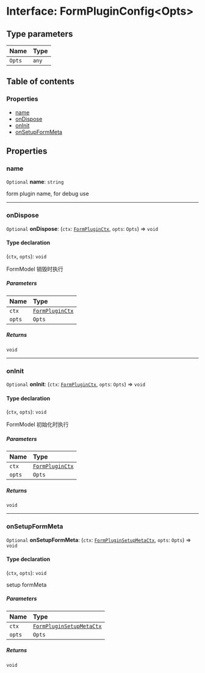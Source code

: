 # Interface: FormPluginConfig\<Opts>

## Type parameters

| Name | Type |
| :------ | :------ |
| `Opts` | `any` |

## Table of contents

### Properties

* [name](/en/auto-docs/node/interfaces/FormPluginConfig.md#name)
* [onDispose](/en/auto-docs/node/interfaces/FormPluginConfig.md#ondispose)
* [onInit](/en/auto-docs/node/interfaces/FormPluginConfig.md#oninit)
* [onSetupFormMeta](/en/auto-docs/node/interfaces/FormPluginConfig.md#onsetupformmeta)

## Properties

### name

`Optional` **name**: `string`

form plugin name, for debug use

***

### onDispose

`Optional` **onDispose**: (`ctx`: [`FormPluginCtx`](/en/auto-docs/node/types/FormPluginCtx.md), `opts`: `Opts`) => `void`

#### Type declaration

(`ctx`, `opts`): `void`

FormModel 销毁时执行

##### Parameters

| Name | Type |
| :------ | :------ |
| `ctx` | [`FormPluginCtx`](/en/auto-docs/node/types/FormPluginCtx.md) |
| `opts` | `Opts` |

##### Returns

`void`

***

### onInit

`Optional` **onInit**: (`ctx`: [`FormPluginCtx`](/en/auto-docs/node/types/FormPluginCtx.md), `opts`: `Opts`) => `void`

#### Type declaration

(`ctx`, `opts`): `void`

FormModel 初始化时执行

##### Parameters

| Name | Type |
| :------ | :------ |
| `ctx` | [`FormPluginCtx`](/en/auto-docs/node/types/FormPluginCtx.md) |
| `opts` | `Opts` |

##### Returns

`void`

***

### onSetupFormMeta

`Optional` **onSetupFormMeta**: (`ctx`: [`FormPluginSetupMetaCtx`](/en/auto-docs/node/types/FormPluginSetupMetaCtx.md), `opts`: `Opts`) => `void`

#### Type declaration

(`ctx`, `opts`): `void`

setup formMeta

##### Parameters

| Name | Type |
| :------ | :------ |
| `ctx` | [`FormPluginSetupMetaCtx`](/en/auto-docs/node/types/FormPluginSetupMetaCtx.md) |
| `opts` | `Opts` |

##### Returns

`void`
